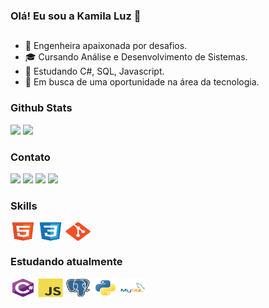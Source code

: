 ### Olá! Eu sou a Kamila Luz 👋
##

- 🥰 Engenheira apaixonada por desafios.
- 🎓 Cursando Análise e Desenvolvimento de Sistemas.
- 🌱 Estudando C#, SQL, Javascript.
- 🔭 Em busca de uma oportunidade na área da tecnologia.


<h3>Github Stats</h3>
  <div>
    <img height="160em" src="https://github-readme-stats.vercel.app/api?username=kamilaluz&show_icons-true&theme=radical&include_all_comits-true&count_private-true"/>
    <img height="160em" src="https://github-readme-stats.vercel.app/api/top-langs/?username=kamilaluz&layout=compact&langs_count=16&theme=radical"/>
  </div>
  <h3>Contato</h3>
  <div>
    <a href="https://instagram.com/eng.kamilaluz" target="_blank"><img src="https://img.shields.io/badge/-Instagram-%23E4405F?style=for-the-badge&logo=instagram&logoColor=white" target="_blank"></a> 
    <a href="https://www.linkedin.com/in/kamila-luz-b1a090136" target="_blank"><img src="https://img.shields.io/badge/-LinkedIn-%230077B5?style=for-the-badge&logo=linkedin&logoColor=white" target="_blank"></a> 
    <a href="https://wa.me/5547988816386" target="_blank"><img src="https://img.shields.io/badge/WhatsApp-25D366?style=for-the-badge&logo=whatsapp&logoColor=white" target="_blank"></a>
    <a href="https://t.me/+5547988816386" target="_blank"><img src="https://img.shields.io/badge/Telegram-2CA5E0?style=for-the-badge&logo=telegram&logoColor=white" target="_blank"></a>
  </div>
  <h3>Skills</h3>
  <div>
    <div style="display: inline_block">
      <img align="center" alt="Kamila-HTML" height="30" width="40" src="https://raw.githubusercontent.com/devicons/devicon/master/icons/html5/html5-original.svg">
      <img align="center" alt="Kamila-CSS" height="30" width="40" src="https://raw.githubusercontent.com/devicons/devicon/master/icons/css3/css3-original.svg">
      <img align="center" alt="Kamila-Git" height="30" width="40" src="https://github.com/devicons/devicon/blob/master/icons/git/git-original.svg">

<h3>Estudando atualmente</h3>
  <div>
    <div style="display: inline_block">
      <img align="center" alt="Kamila-C#" height="30" width="40" src="https://raw.githubusercontent.com/devicons/devicon/master/icons/csharp/csharp-original.svg">
      <img align="center" alt="Kamila-Javascript" height="30" width="40" src="https://github.com/devicons/devicon/blob/master/icons/javascript/javascript-original.svg">
      <img align="center" alt="Kamila-Postgre" height="30" width="40" src="https://github.com/devicons/devicon/blob/master/icons/postgresql/postgresql-original.svg">
      <img align="center" alt="Kamila-Python" height="30" width="40" src="https://github.com/devicons/devicon/blob/master/icons/python/python-original.svg">
      <img align="center" alt="Kamila-MySQL" height="30" width="40" src="https://github.com/devicons/devicon/blob/master/icons/mysql/mysql-original-wordmark.svg">
    </div>
  </div>

##
